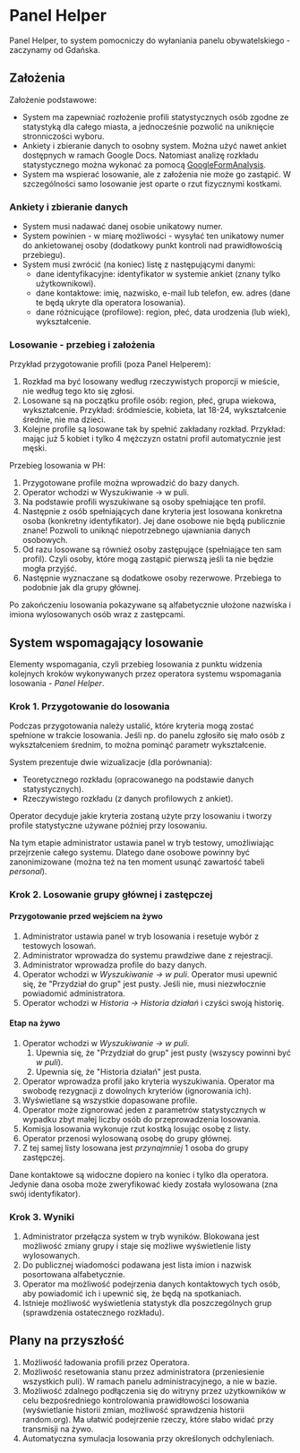 Panel Helper
============

Panel Helper, to system pomocniczy do wyłaniania panelu obywatelskiego - zaczynamy od Gdańska.

Założenia
---------

Założenie podstawowe:

* System ma zapewniać rozłożenie profili statystycznych osób zgodne ze statystyką dla całego miasta, a jednocześnie pozwolić na uniknięcie stronniczości wyboru.
* Ankiety i zbieranie danych to osobny system. Można użyć nawet ankiet dostępnych w ramach Google Docs. Natomiast analizę rozkładu statystycznego można wykonać za pomocą [GoogleFormAnalysis](https://github.com/Eccenux/GoogleFormAnalysis).
* System ma wspierać losowanie, ale z założenia nie może go zastąpić. W szczególności samo losowanie jest oparte o rzut fizycznymi kostkami.

### Ankiety i zbieranie danych ###

* System musi nadawać danej osobie unikatowy numer.
* System powinien - w miarę możliwości - wysyłać ten unikatowy numer do ankietowanej osoby (dodatkowy punkt kontroli nad prawidłowością przebiegu).
* System musi zwrócić (na koniec) listę z następującymi danymi:
	* dane identyfikacyjne: identyfikator w systemie ankiet (znany tylko użytkownikowi).
	* dane kontaktowe: imię, nazwisko, e-mail lub telefon, ew. adres (dane te będą ukryte dla operatora losowania).
	* dane różnicujące (profilowe): region, płeć, data urodzenia (lub wiek), wykształcenie.

### Losowanie - przebieg i założenia ###

Przykład przygotowanie profili (poza Panel Helperem): 
1. Rozkład ma być losowany według rzeczywistych proporcji w mieście, nie według tego kto się zgłosi.
2. Losowane są na początku profile osób: region, płeć, grupa wiekowa, wykształcenie. Przykład: śródmieście, kobieta, lat 18-24, wykształcenie średnie, nie ma dzieci.
3. Kolejne profile są losowane tak by spełnić zakładany rozkład. Przykład: mając już 5 kobiet i tylko 4 mężczyzn ostatni profil automatycznie jest męski.

Przebieg losowania w PH:
1. Przygotowane profile można wprowadzić do bazy danych.
2. Operator wchodzi w Wyszukiwanie &rarr; w puli.
3. Na podstawie profili wyszukiwane są osoby spełniające ten profil.
4. Następnie z osób spełniających dane kryteria jest losowana konkretna osoba (konkretny identyfikator). Jej dane osobowe nie będą publicznie znane! Pozwoli to uniknąć niepotrzebnego ujawniania danych osobowych.
5. Od razu losowane są również osoby zastępujące (spełniające ten sam profil). Czyli osoby, które mogą zastąpić pierwszą jeśli ta nie będzie mogła przyjść.
6. Następnie wyznaczane są dodatkowe osoby rezerwowe. Przebiega to podobnie jak dla grupy głównej.

Po zakończeniu losowania pokazywane są alfabetycznie ułożone nazwiska i imiona wylosowanych osób wraz z zastępcami.

System wspomagający losowanie
-----------------------------

Elementy wspomagania, czyli przebieg losowania z punktu widzenia kolejnych kroków wykonywanych przez operatora systemu wspomagania losowania - *Panel Helper*.

### Krok 1. Przygotowanie do losowania ###

Podczas przygotowania należy ustalić, które kryteria mogą zostać spełnione w trakcie losowania. Jeśli np. do panelu zgłosiło się mało osób z wykształceniem średnim, to można pominąć parametr wykształcenie.

System prezentuje dwie wizualizacje (dla porównania):
* Teoretycznego rozkładu (opracowanego na podstawie danych statystycznych).
* Rzeczywistego rozkładu (z danych profilowych z ankiet).

Operator decyduje jakie kryteria zostaną użyte przy losowaniu i tworzy profile statystyczne używane później przy losowaniu.

Na tym etapie administrator ustawia panel w tryb testowy, umożliwiając przejrzenie całego systemu. Dlatego dane osobowe powinny być zanonimizowane (można też na ten moment usunąć zawartość tabeli *personal*).   

### Krok 2. Losowanie grupy głównej i zastępczej ###

#### Przygotowanie przed wejściem na żywo ####

1. Administrator ustawia panel w tryb losowania i resetuje wybór z testowych losowań.
2. Administrator wprowadza do systemu prawdziwe dane z rejestracji.
3. Administrator wprowadza profile do bazy danych.
4. Operator wchodzi w *Wyszukiwanie &rarr; w puli*. Operator musi upewnić się, że "Przydział do grup" jest pusty. Jeśli nie, musi niezwłocznie powiadomić administratora.
5. Operator wchodzi w *Historia &rarr; Historia działań* i czyści swoją historię.

#### Etap na żywo ####

1. Operator wchodzi w *Wyszukiwanie &rarr; w puli*.
	1. Upewnia się, że "Przydział do grup" jest pusty (wszyscy powinni być *w puli*).
	2. Upewnia się, że "Historia działań" jest pusta.
2. Operator wprowadza profil jako kryteria wyszukiwania. Operator ma swobodę rezygnacji z dowolnych kryteriów (ignorowania ich).
3. Wyświetlane są wszystkie dopasowane profile.
4. Operator może zignorować jeden z parametrów statystycznych w wypadku zbyt małej liczby osób do przeprowadzenia losowania.
5. Komisja losowania wykonuje rzut kostką losując osobę z listy.
6. Operator przenosi wylosowaną osobę do grupy głównej.
7. Z tej samej listy losowana jest *przynajmniej* 1 osoba do grupy zastępczej.

Dane kontaktowe są widoczne dopiero na koniec i tylko dla operatora. Jedynie dana osoba może zweryfikować kiedy została wylosowana (zna swój identyfikator).

### Krok 3. Wyniki ###

1. Administrator przełącza system w tryb wyników. Blokowana jest możliwość zmiany grupy i staje się możliwe wyświetlenie listy wylosowanych.
2. Do publicznej wiadomości podawana jest lista imion i nazwisk posortowana alfabetycznie.
3. Operator ma możliwość podejrzenia danych kontaktowych tych osób, aby powiadomić ich i upewnić się, że będą na spotkaniach. 
4. Istnieje możliwość wyświetlenia statystyk dla poszczególnych grup (sprawdzenia ostatecznego rozkładu).

Plany na przyszłość
-------------------

1. Możliwość ładowania profili przez Operatora.
2. Możliwość resetowania stanu przez administratora (przeniesienie wszystkich puli). W ramach panelu administracyjnego, a nie w bazie.
3. Możliwość zdalnego podłączenia się do witryny przez użytkowników w celu bezpośredniego kontrolowania prawidłowości losowania (wyświetlanie historii zmian, możliwość sprawdzenia historii random.org). Ma ułatwić podejrzenie rzeczy, które słabo widać przy transmisji na żywo.
4. Automatyczna symulacja losowania przy określonych odchyleniach.